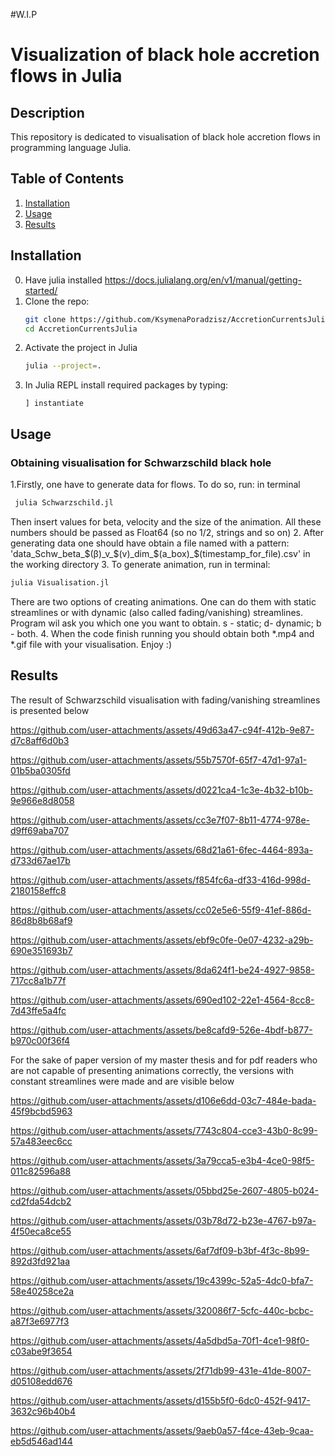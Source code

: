 #W.I.P
# Visualization of black hole accretion flows in Julia
## Description
This repository is dedicated to visualisation of black hole accretion flows in programming language Julia. 

## Table of Contents
1. [Installation](#installation)
2. [Usage](#usage)
3. [Results](#results)

## Installation
0. Have julia installed https://docs.julialang.org/en/v1/manual/getting-started/
1. Clone the repo:
   ```bash
   git clone https://github.com/KsymenaPoradzisz/AccretionCurrentsJulia
   cd AccretionCurrentsJulia
   ```
2. Activate the project in Julia
   ```bash
   julia --project=.
   ```
3. In Julia REPL install required packages by typing:
    ```
    ] instantiate
   ```
## Usage
### Obtaining visualisation for Schwarzschild black hole
1.Firstly, one have to generate data for flows. To do so, run: in terminal
```bash
 julia Schwarzschild.jl
```
Then insert values for beta, velocity and the size of the animation. All these numbers should be passed as Float64 (so no 1/2, strings and so on)
2. After generating data one should have obtain a file named with a pattern: 'data\_Schw\_beta\_\$(β)\_v\_\$(v)\_dim\_\$(a_box)\_\$(timestamp_for_file).csv' in the working directory
3. To generate animation, run in terminal:
```bash
julia Visualisation.jl
```
There are two options of creating animations. One can do them with static streamlines or with dynamic (also called fading/vanishing) streamlines. Program wil ask you which one you want to obtain. 
s - static; d- dynamic; b - both.
4. When the code finish running you should obtain both *.mp4 and *.gif file with your visualisation. Enjoy :)

## Results
   
The result of Schwarzschild visualisation with fading/vanishing streamlines is presented below


https://github.com/user-attachments/assets/49d63a47-c94f-412b-9e87-d7c8aff6d0b3

https://github.com/user-attachments/assets/55b7570f-65f7-47d1-97a1-01b5ba0305fd

https://github.com/user-attachments/assets/d0221ca4-1c3e-4b32-b10b-9e966e8d8058

https://github.com/user-attachments/assets/cc3e7f07-8b11-4774-978e-d9ff69aba707

https://github.com/user-attachments/assets/68d21a61-6fec-4464-893a-d733d67ae17b

https://github.com/user-attachments/assets/f854fc6a-df33-416d-998d-2180158effc8

https://github.com/user-attachments/assets/cc02e5e6-55f9-41ef-886d-86d8b8b68af9

https://github.com/user-attachments/assets/ebf9c0fe-0e07-4232-a29b-690e351693b7

https://github.com/user-attachments/assets/8da624f1-be24-4927-9858-717cc8a1b77f

https://github.com/user-attachments/assets/690ed102-22e1-4564-8cc8-7d43ffe5a4fc

https://github.com/user-attachments/assets/be8cafd9-526e-4bdf-b877-b970c00f36f4







For the sake of paper version of my master thesis and for pdf readers who are not capable of presenting animations correctly, the versions with constant streamlines were made and are visible below

https://github.com/user-attachments/assets/d106e6dd-03c7-484e-bada-45f9bcbd5963

https://github.com/user-attachments/assets/7743c804-cce3-43b0-8c99-57a483eec6cc

https://github.com/user-attachments/assets/3a79cca5-e3b4-4ce0-98f5-011c82596a88

https://github.com/user-attachments/assets/05bbd25e-2607-4805-b024-cd2fda54dcb2

https://github.com/user-attachments/assets/03b78d72-b23e-4767-b97a-4f50eca8ce55

https://github.com/user-attachments/assets/6af7df09-b3bf-4f3c-8b99-892d3fd921aa

https://github.com/user-attachments/assets/19c4399c-52a5-4dc0-bfa7-58e40258ce2a

https://github.com/user-attachments/assets/320086f7-5cfc-440c-bcbc-a87f3e6977f3

https://github.com/user-attachments/assets/4a5dbd5a-70f1-4ce1-98f0-c03abe9f3654

https://github.com/user-attachments/assets/2f71db99-431e-41de-8007-d05108edd676

https://github.com/user-attachments/assets/d155b5f0-6dc0-452f-9417-3632c96b40b4

https://github.com/user-attachments/assets/9aeb0a57-f4ce-43eb-9caa-eb5d546ad144



